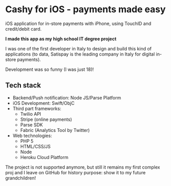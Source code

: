 # Cashy for iOS - payments made easy
iOS application for in-store payments with iPhone, using TouchID and credit/debit card.

**I made this app as my high school IT degree project**

I was one of the first developer in Italy to design and build this kind of applications (to data, Satispay is the leading company in Italy for digital in-store payments).

Development was so funny (I was just 18)! 

## Tech stack
- Backend/Push notification: Node JS/Parse Platform
- iOS Development: Swift/ObjC
- Third part frameworks:
  - Twilio API
  - Stripe (online payments)
  - Parse SDK
  - Fabric (Analytics Tool by Twitter)
- Web technologies:
  - PHP 5
  - HTML/CSS/JS
  - Node
  - Heroku Cloud Platform
  
The project is not supported anymore, but still it remains my first complex proj and I leave on GitHub for history purpose: show it to my future grandchildren!
